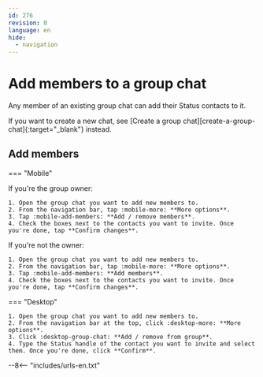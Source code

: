 ```yaml
---
id: 276
revision: 0
language: en
hide:
  - navigation
---
```


# Add members to a group chat

Any member of an existing group chat can add their Status contacts to it.

If you want to create a new chat, see [Create a group chat][create-a-group-chat]{:target="_blank"} instead.

## Add members

=== "Mobile"

If you're the group owner:

    1. Open the group chat you want to add new members to.
    2. From the navigation bar, tap :mobile-more: **More options**.
    3. Tap :mobile-add-members: **Add / remove members**.
    4. Check the boxes next to the contacts you want to invite. Once you're done, tap **Confirm changes**.

If you're not the owner:

    1. Open the group chat you want to add new members to.
    2. From the navigation bar, tap :mobile-more: **More options**.
    3. Tap :mobile-add-members: **Add members**.
    4. Check the boxes next to the contacts you want to invite. Once you're done, tap **Confirm changes**.

=== "Desktop"

    1. Open the group chat you want to add new members to.
    2. From the navigation bar at the top, click :desktop-more: **More options**.
    3. Click :desktop-group-chat: **Add / remove from group**.
    4. Type the Status handle of the contact you want to invite and select them. Once you're done, click **Confirm**.

--8<-- "includes/urls-en.txt"
